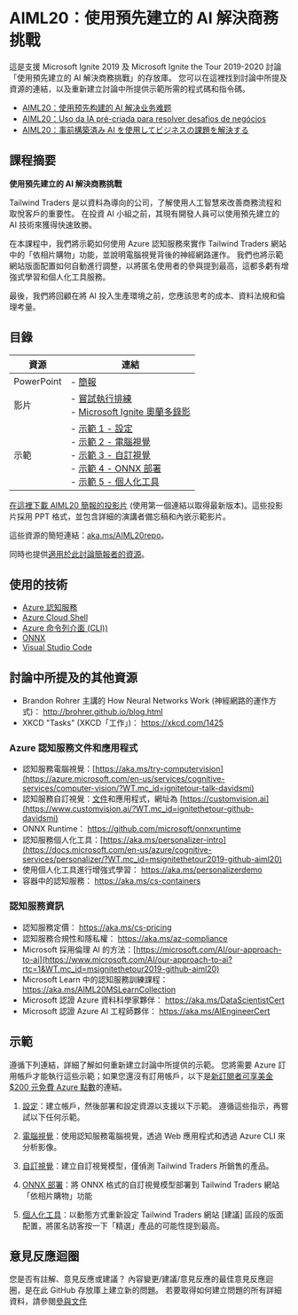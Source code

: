 # <a name="aiml20-using-pre-built-ai-to-solve-business-challenges"></a>AIML20：使用預先建立的 AI 解決商務挑戰

這是支援 Microsoft Ignite 2019 及 Microsoft Ignite the Tour 2019-2020 討論「使用預先建立的 AI 解決商務挑戰」的存放庫。 您可以在這裡找到討論中所提及資源的連結，以及重新建立討論中所提供示範所需的程式碼和指令碼。

* [AIML20：使用预先构建的 AI 解决业务难题](https://github.com/microsoft/ignite-learning-paths-training-aiml/tree/master-SimplifiedChinese/aiml20)
* [AIML20：Uso da IA pré-criada para resolver desafios de negócios](https://github.com/microsoft/ignite-learning-paths-training-aiml/tree/master-PortugueseBrazil/aiml20)
* [AIML20：事前構築済み AI を使用してビジネスの課題を解決する](https://github.com/microsoft/ignite-learning-paths-training-aiml/tree/master-Japanese/aiml20)

## <a name="session-abstract"></a>課程摘要

**使用預先建立的 AI 解決商務挑戰**

Tailwind Traders 是以資料為導向的公司，了解使用人工智慧來改善商務流程和取悅客戶的重要性。
在投資 AI 小組之前，其現有開發人員可以使用預先建立的 AI 技術來獲得快速致勝。 

在本課程中，我們將示範如何使用 Azure 認知服務來實作 Tailwind Traders 網站中的「依相片購物」功能，並說明電腦視覺背後的神經網路運作。 我們也將示範網站版面配置如何自動進行調整，以將匿名使用者的參與提到最高，這都多虧有增強式學習和個人化工具服務。

最後，我們將回顧在將 AI 投入生產環境之前，您應該思考的成本、資料法規和倫理考量。

## <a name="table-of-contents"></a>目錄
 

| 資源          | 連結                            |
|-------------------|----------------------------------|
| PowerPoint        | - [簡報](presentations.md) |
| 影片            | - [嘗試執行排練](https://youtu.be/jRO-5g-HYuU) <br/>- [Microsoft Ignite 奧蘭多錄影](https://myignite.techcommunity.microsoft.com/sessions/82987?source=sessions) |
| 示範             | - [示範 1 - 設定](https://github.com/microsoft/ignite-learning-paths-training-aiml/blob/master/aiml20/DEMO%20Setup.md) <br/>- [示範 2 - 電腦視覺](https://github.com/microsoft/ignite-learning-paths-training-aiml/blob/master/aiml20/DEMO%20Computer%20Vision.md) <br/>- [示範 3 - 自訂視覺](https://github.com/microsoft/ignite-learning-paths-training-aiml/blob/master/aiml20/DEMO%20Custom%20Vision.md)<br/>- [示範 4 - ONNX 部署](https://github.com/microsoft/ignite-learning-paths-training-aiml/blob/master/aiml20/DEMO%20ONNX%20deployment.md) <br/>- [示範 5 - 個人化工具](https://github.com/microsoft/ignite-learning-paths-training-aiml/blob/master/aiml20/DEMO%20Personalizer.md) | 

[在這裡下載 AIML20 簡報的投影片](presentations.md) (使用第一個連結以取得最新版本)。這些投影片採用 PPT 格式，並包含詳細的演講者備忘稿和內嵌示範影片。

這些資源的簡短連結：[aka.ms/AIML20repo](https://aka.ms/AIML20repo)。 

同時也提供[適用於此討論簡報者的資源](README-Presenters.md)。



## <a name="technologies-used"></a>使用的技術

* [Azure 認知服務](https://docs.microsoft.com/en-us/azure/cognitive-services/?WT.mc_id=msignitethetour2019-github-aiml20)
* [Azure Cloud Shell](https://docs.microsoft.com/en-us/azure/cloud-shell/overview?WT.mc_id=msignitethetour2019-github-aiml20)
* [Azure 命令列介面 (CLI))](https://docs.microsoft.com/en-us/cli/azure/?view=azure-cli-latest?WT.mc_id=msignitethetour2019-github-aiml20)
* [ONNX](https://github.com/onnx/onnx)
* [Visual Studio Code](https://code.visualstudio.com/)

## <a name="other-resources-mentioned-in-talk"></a>討論中所提及的其他資源

* Brandon Rohrer 主講的 How Neural Networks Work (神經網路的運作方式)： http://brohrer.github.io/blog.html
* XKCD "Tasks" (XKCD「工作」)： https://xkcd.com/1425

### <a name="azure-cognitive-services-docs-and-apps"></a>Azure 認知服務文件和應用程式

* 認知服務電腦視覺：[https://aka.ms/try-computervision](https://azure.microsoft.com/en-us/services/cognitive-services/computer-vision/?WT.mc_id=ignitetour-talk-davidsmi)  
* 認知服務自訂視覺：[文件](https://docs.microsoft.com/en-us/azure/cognitive-services/custom-vision-service/?WT.mc_id=ignitethetour-github-davidsmi)和應用程式，網址為 [https://customvision.ai](https://www.customvision.ai/?WT.mc_id=ignitethetour-github-davidsmi)
* ONNX Runtime： https://github.com/microsoft/onnxruntime
* 認知服務個人化工具：[https://aka.ms/personalizer-intro](https://docs.microsoft.com/en-us/azure/cognitive-services/personalizer/?WT.mc_id=msignitethetour2019-github-aiml20)
* 使用個人化工具進行增強式學習： https://aka.ms/personalizerdemo
* 容器中的認知服務： https://aka.ms/cs-containers

### <a name="cognitive-services-information"></a>認知服務資訊

* 認知服務定價： https://aka.ms/cs-pricing 
* 認知服務合規性和隱私權： https://aka.ms/az-compliance
* Microsoft 採用倫理 AI 的方法：[https://microsoft.com/AI/our-approach-to-ai](https://www.microsoft.com/AI/our-approach-to-ai?rtc=1&WT.mc_id=msignitethetour2019-github-aiml20)
* Microsoft Learn 中的認知服務訓練課程： https://aka.ms/AIML20MSLearnCollection
* Microsoft 認證 Azure 資料科學家夥伴： https://aka.ms/DataScientistCert 
* Microsoft 認證 Azure AI 工程師夥伴： https://aka.ms/AIEngineerCert

## <a name="demonstrations"></a>示範

遵循下列連結，詳細了解如何重新建立討論中所提供的示範。 您將需要 Azure 訂用帳戶才能執行這些示範；如果您還沒有訂用帳戶，以下是[新訂閱者可享美金 $200 元免費 Azure 點數](https://aka.ms/azure-free-credits)的連結。

1. [設定](DEMO%20Setup.md)：建立帳戶，然後部署和設定資源以支援以下示範。 遵循這些指示，再嘗試以下任何示範。

1. [電腦視覺](DEMO%20Computer%20Vision.md)：使用認知服務電腦視覺，透過 Web 應用程式和透過 Azure CLI 來分析影像。

1. [自訂視覺](DEMO%20Custom%20Vision.md)：建立自訂視覺模型，僅偵測 Tailwind Traders 所銷售的產品。

1. [ONNX 部署](DEMO%20ONNX%20deployment.md)：將 ONNX 格式的自訂視覺模型部署到 Tailwind Traders 網站「依相片購物」功能

1. [個人化工具](DEMO%20Personalizer.md)：以動態方式重新設定 Tailwind Traders 網站 [建議] 區段的版面配置，將匿名訪客按一下「精選」產品的可能性提到最高。

## <a name="feedback-loop"></a>意見反應迴圈

您是否有註解、意見反應或建議？ 內容變更/建議/意見反應的最佳意見反應迴圈，是在此 GitHub 存放庫上建立新的問題。 若要取得如何建立問題的所有詳細資料，請參閱[參與文件](../CONTRIBUTING.md)
